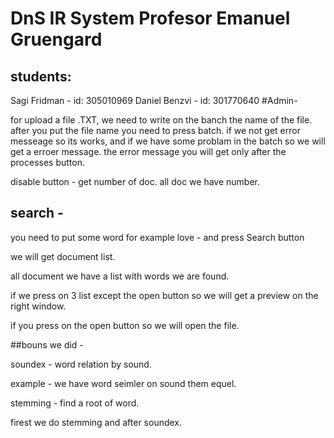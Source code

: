 # DnS IR System Profesor Emanuel Gruengard

## students:
Sagi Fridman - id: 305010969 
Daniel Benzvi - id: 301770640
#Admin- 

for upload a file .TXT, we need to write on the banch the name of the file. 
after you put the file name you need to press batch. 
if we not get error messeage so its works, and if we have some problam in the batch so we will get a erroer message.
the error message you will get only after the processes button.

disable button - get number of doc. all doc we have number. 



## search - 

you need to put some word for example love - and press Search button

we will get document list. 

all document we have a list with words we are found. 

if we press on 3 list except the open button so we will get a preview on the right window.

if you press on the open button so we will open the file.


##bouns we did - 

soundex - word relation by sound. 

example - we have word seimler on sound them equel.

stemming - find a root of word.

firest we do stemming and after soundex. 
